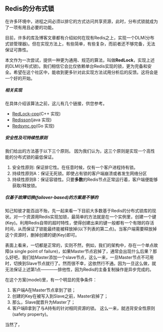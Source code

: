 ## Redis的分布式锁
在许多环境中，进程之间必须以排它的方式访问共享资源，此时，分布式锁就成为了一项有用且必要的功能。

目前，许多的库及博客文章都有介绍如何在现有Redis之上，实现一个DLM(分布式锁管理器)。但在实现方法上，有些简单，有些复杂，而前者还不够完备，无法保证可靠性。

本文作为一次尝试，提供一种更为通用、规范的算法，叫做**RedLock**，实现上述的DLM(分布式锁)。我们相信它会比仅依赖单台Redis实现的锁，更为完备和安全。希望在这个社区中，能收到更多针对此实现方法试用分析后的反馈。这将会是一个好的开始。

##### 相关实现
在具体介绍该算法之前，这儿有几个链接，供您参考。
  * [RedLock-cpp](https://github.com/jacket-code/redlock-cpp)(C++ 实现)
  * [Redisson](https://github.com/mrniko/redisson)(java 实现)
  * [Redsync.go](https://github.com/hjr265/redsync.go)(Go 实现)

##### 安全性及可持续性原则
我们给出的方法基于以下三个原则。
因为我们认为，这三个原则是实现一个高性能的分布式锁的最低保证。
1. 安全性原则: 保证排它性。在任意时候，仅有一个客户进程持有锁。
2. 持续性原则A：保证无死锁。即使占有锁的客户端崩溃或者发生网络分区
3. 持续性原则B：保证容错性。只要**多数**的Redis节点正常运行着，客户端便能够获取/释放锁。

##### 仅基于故障切换(failover-based)的方案是不够的
知己知彼才能百战不殆，先一起来看一下目前大多数基于Redis的分布式锁库的现状。对一个资源用Redis实现加锁，最简单的方法就是在一个实例里，创建一个键(Key)。利用Redis自带的超时特性，使得创建出来的键一般都有一个有限的存活时间，从而保证了锁能最终能被释放掉(以下列表的第二点)。当客户端需要释放掉这个资源时，删掉创建的键(Key)即可。

表面上看来，一切都是正常的，实则不然，例如，我们的架构中，存在一个单点故障(a single point of failure)，如果Master节点宕掉了，通常会出现什么后果？那么好吧，我们给Master添加一个slave节点，这么一来，一旦Master节点不可用时，切换到Slave节点就行了。然而很不幸，这依然行不通。因为一旦这么做，就无法保证上述第1点————排他性，因为Redis的主备复制操作是异步完成的。

在这个方案(model)里，有一个明显的竞争条件：
1. 客户端A在Master节点拿到了锁；
2. 创建的Key在被写入到Slave之前，Master宕掉了；
3. 那么，Slave就晋升为Master了；
4. 客户端B拿到了与A持有的针对相同资源的锁。
这么一来，就违背安全性原则(safety property)。

当然了，
